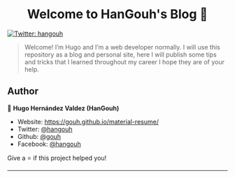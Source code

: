 <h1 align="center">Welcome to HanGouh's Blog 👋</h1>
<p>
  <a href="https://twitter.com/hangouh" target="_blank">
    <img alt="Twitter: hangouh" src="https://img.shields.io/twitter/follow/hangouh.svg?style=social" />
  </a>
</p>

> Welcome! I’m Hugo and I’m a web developer normally. I will use this repository as a blog and personal site, here I will publish some tips and tricks that I learned throughout my career I hope they are of your help.

## Author

😬 **Hugo Hernández Valdez (HanGouh)**

* Website: https://gouh.github.io/material-resume/
* Twitter: [@hangouh](https://twitter.com/hangouh)
* Github: [@gouh](https://github.com/gouh)
* Facebook: [@hangouh](https://www.facebook.com/hangouh)

Give a ⭐️ if this project helped you!

***
